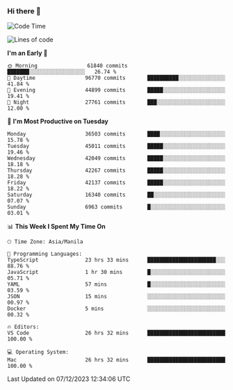 ### Hi there 👋

<!--START_SECTION:waka-->
![Code Time](http://img.shields.io/badge/Code%20Time-4%2C621%20hrs%2057%20mins-blue)

![Lines of code](https://img.shields.io/badge/From%20Hello%20World%20I%27ve%20Written-103.4%20million%20lines%20of%20code-blue)

**I'm an Early 🐤** 

```text
🌞 Morning                61840 commits       ███████░░░░░░░░░░░░░░░░░░   26.74 % 
🌆 Daytime                96770 commits       ██████████░░░░░░░░░░░░░░░   41.84 % 
🌃 Evening                44899 commits       █████░░░░░░░░░░░░░░░░░░░░   19.41 % 
🌙 Night                  27761 commits       ███░░░░░░░░░░░░░░░░░░░░░░   12.00 % 
```
📅 **I'm Most Productive on Tuesday** 

```text
Monday                   36503 commits       ████░░░░░░░░░░░░░░░░░░░░░   15.78 % 
Tuesday                  45011 commits       █████░░░░░░░░░░░░░░░░░░░░   19.46 % 
Wednesday                42049 commits       █████░░░░░░░░░░░░░░░░░░░░   18.18 % 
Thursday                 42267 commits       █████░░░░░░░░░░░░░░░░░░░░   18.28 % 
Friday                   42137 commits       █████░░░░░░░░░░░░░░░░░░░░   18.22 % 
Saturday                 16340 commits       ██░░░░░░░░░░░░░░░░░░░░░░░   07.07 % 
Sunday                   6963 commits        █░░░░░░░░░░░░░░░░░░░░░░░░   03.01 % 
```


📊 **This Week I Spent My Time On** 

```text
🕑︎ Time Zone: Asia/Manila

💬 Programming Languages: 
TypeScript               23 hrs 33 mins      ██████████████████████░░░   88.76 % 
JavaScript               1 hr 30 mins        █░░░░░░░░░░░░░░░░░░░░░░░░   05.71 % 
YAML                     57 mins             █░░░░░░░░░░░░░░░░░░░░░░░░   03.59 % 
JSON                     15 mins             ░░░░░░░░░░░░░░░░░░░░░░░░░   00.97 % 
Docker                   5 mins              ░░░░░░░░░░░░░░░░░░░░░░░░░   00.32 % 

🔥 Editors: 
VS Code                  26 hrs 32 mins      █████████████████████████   100.00 % 

💻 Operating System: 
Mac                      26 hrs 32 mins      █████████████████████████   100.00 % 
```


 Last Updated on 07/12/2023 12:34:06 UTC
<!--END_SECTION:waka-->


<!--
**rad182/rad182** is a ✨ _special_ ✨ repository because its `README.md` (this file) appears on your GitHub profile.

Here are some ideas to get you started:

- 🔭 I’m currently working on ...
- 🌱 I’m currently learning ...
- 👯 I’m looking to collaborate on ...
- 🤔 I’m looking for help with ...
- 💬 Ask me about ...
- 📫 How to reach me: ...
- 😄 Pronouns: ...
- ⚡ Fun fact: ...
-->
